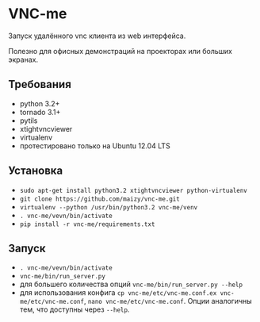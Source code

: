 # VNC-me

Запуск удалённого vnc клиента из web интерфейса.

Полезно для офисных демонстраций на проекторах или больших экранах.

## Требования

* python 3.2+
* tornado 3.1+
* pytils
* xtightvncviewer
* virtualenv
* протестировано только на Ubuntu 12.04 LTS

## Установка

* `sudo apt-get install python3.2 xtightvncviewer python-virtualenv`
* `git clone https://github.com/maizy/vnc-me.git`
* `virtualenv --python /usr/bin/python3.2 vnc-me/venv`
* `. vnc-me/vevn/bin/activate`
* `pip install -r vnc-me/requirements.txt`

## Запуск

* `. vnc-me/vevn/bin/activate`
* `vnc-me/bin/run_server.py`
 * для большего количества опций `vnc-me/bin/run_server.py --help`
 * для использования конфига `cp vnc-me/etc/vnc-me.conf.ex vnc-me/etc/vnc-me.conf`,
   `nano vnc-me/etc/vnc-me.conf`. Опции аналогичны тем, что доступны через `--help`.
